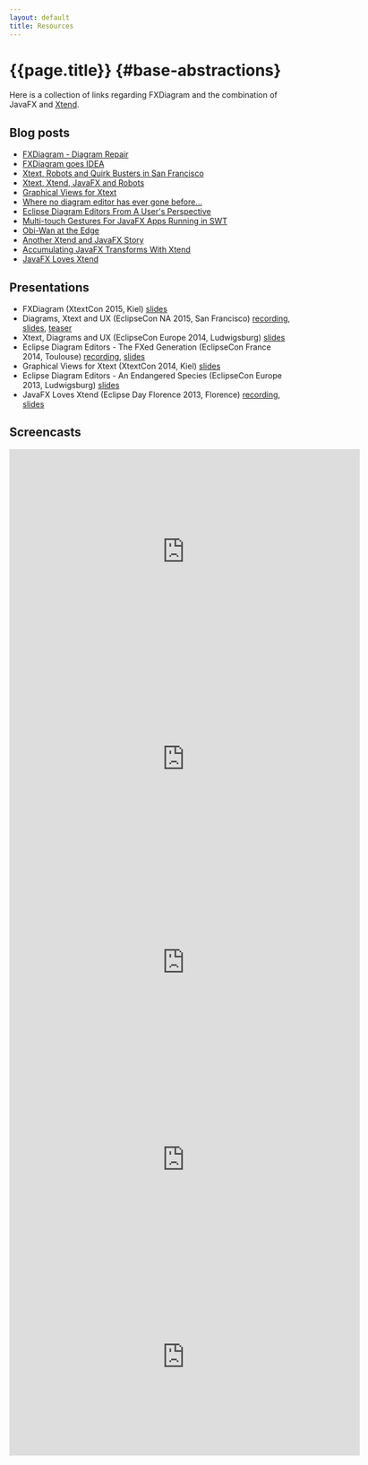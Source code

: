 ```yaml
---
layout: default
title: Resources
---
```

# {{page.title}} {#base-abstractions}

Here is a collection of links regarding FXDiagram and the combination of JavaFX and [Xtend](http://xtend-lang.org).

## Blog posts

- [FXDiagram - Diagram Repair ](http://koehnlein.blogspot.de/2015/09/fxdiagram-diagram-repair.html)
- [FXDiagram goes IDEA](http://koehnlein.blogspot.de/2015/06/fxdiagram-goes-idea.html)
- [Xtext, Robots and Quirk Busters in San Francisco ](http://koehnlein.blogspot.de/2015/03/xtext-robots-and-quirk-busters-in-san.html)
- [Xtext, Xtend, JavaFX and Robots](http://koehnlein.blogspot.de/2014/10/xtext-xtend-javafx-and-robots.html)
- [Graphical Views for Xtext ](http://koehnlein.blogspot.de/2014/08/graphical-views-for-xtext.html)
- [Where no diagram editor has ever gone before... ](http://koehnlein.blogspot.de/2013/11/where-no-diagram-editor-has-ever-gone.html)
- [Eclipse Diagram Editors From A User's Perspective  ](http://koehnlein.blogspot.de/2013/10/eclipse-diagram-editors-from-users.html)
- [Multi-touch Gestures For JavaFX Apps Running in SWT ](http://koehnlein.blogspot.de/2013/10/multi-touch-gestures-for-javafx-apps.html)
- [Obi-Wan at the Edge ](http://koehnlein.blogspot.de/2013/09/obi-wan-at-edge.html)
- [Another Xtend and JavaFX Story
](http://koehnlein.blogspot.de/2013/05/another-xtend-and-javafx-story.html)
- [Accumulating JavaFX Transforms With Xtend ](http://koehnlein.blogspot.de/2013/01/accumulating-javafx-transforms-with.html)
- [JavaFX Loves Xtend ](http://koehnlein.blogspot.de/2013/01/javafx-loves-xtend.html)


## Presentations

- FXDiagram (XtextCon 2015, Kiel)
[slides](http://www.slideshare.net/schwurbel/graphical-views-for-your-xtext-fxdiagram)
- Diagrams, Xtext and UX (EclipseCon NA 2015, San Francisco)
[recording](http://www.infoq.com/presentations/xtext-fxdiagram), [slides](http://www.slideshare.net/schwurbel/diagrams-xtext-and-ux), [teaser](https://www.youtube.com/watch?v=C2BBew78uhM)
- Xtext, Diagrams and UX (EclipseCon Europe 2014, Ludwigsburg)
[slides](http://www.slideshare.net/schwurbel/xtext-diagrams-and-ux)
- Eclipse Diagram Editors - The FXed Generation (EclipseCon France 2014, Toulouse)
[recording](https://www.youtube.com/watch?v=SiCYv3xgE6U&list=PLy7t4z5SYNaRapIYIiYYH5aQQdVlgxIBR&index=11), [slides](http://www.slideshare.net/schwurbel/eclipse-diagram-editors-the-f-xed-generation)
- Graphical Views for Xtext (XtextCon 2014, Kiel)
[slides](http://www.slideshare.net/schwurbel/graphical-views-for-xtext)
- Eclipse Diagram Editors - An Endangered Species (EclipseCon Europe 2013, Ludwigsburg)
[slides](http://www.slideshare.net/schwurbel/eclipse-diagram-editors-an-endangered-species)
- JavaFX Loves Xtend (Eclipse Day Florence 2013, Florence)
[recording](https://www.youtube.com/watch?v=11CAnp6XOMs), [slides](http://www.rcp-vision.com/wp-content/uploads/2013/05/JanKoehnlein_EDF2013.pdf)

## Screencasts

<iframe src="https://player.vimeo.com/video/140114471" width="626" height="366" frameborder="0" webkitallowfullscreen mozallowfullscreen allowfullscreen></iframe>

<iframe src="https://www.youtube.com/embed/cyJv5BzEe5Q" width="626" height="374" frameborder="0" webkitallowfullscreen mozallowfullscreen allowfullscreen></iframe>

<iframe src="http://player.vimeo.com/video/104115680" width="626" height="352" frameborder="0" webkitallowfullscreen mozallowfullscreen allowfullscreen></iframe>

<iframe src="http://player.vimeo.com/video/78335676" width="626" height="352" frameborder="0" webkitallowfullscreen mozallowfullscreen allowfullscreen></iframe>

<iframe src="http://player.vimeo.com/video/76691561" width="626" height="352" frameborder="0" webkitallowfullscreen mozallowfullscreen allowfullscreen></iframe>
